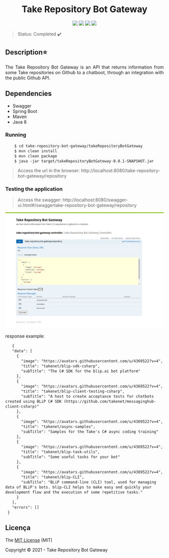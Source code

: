 
<h1 align="center"> Take Repository Bot Gateway </h1>

<p align="center">
  <img src="https://img.shields.io/static/v1?label=java&message=language&color=red&style=plastic&logo=JAVA"/>
  <img src="https://img.shields.io/static/v1?label=spring&message=framework&color=green&style=plastic&logo=SPRING"/>
  <img src="http://img.shields.io/static/v1?label=license&message=MIT&color=green&style=plastic"/>
  <img src="http://img.shields.io/static/v1?label=status&message=completed&color=red&style=plastic"/>
</p>

> Status: Completed :heavy_check_mark:


## Description:star:
<p align="justify">
The Take Repository Bot Gateway is an API that returns information from some Take repositories on Github to a chatboot, through an integration with the public Github API.
</p>

## Dependencies
  - Swagger
  - Spring Boot 
  - Maven
  - Java 8

### Running
 ``` $ git clone https://github.com/JoaoVictorfss/take-repository-bot-gateway.git
     $ cd take-repository-bot-gateway/takeRepositoryBotGateway
     $ mvn clean install
     $ mvn clean package
     $ java -jar target/takeRepositoryBotGateway-0.0.1-SNAPSHOT.jar
 ```
 > Access the url in the browser: http://localhost:8080/take-repository-bot-gateway/repository

### Testing the application
 > Access the swagger: http://localhost:8080/swagger-ui.html#/swaggertake-repository-bot-gateway/repository
 
 <p align="center">
  <img src="https://github.com/JoaoVictorfss/take-repository-bot-gateway/blob/master/swagger.png"/>
 </p>
 <p>
  response example: 
 
 ```
    {
    "data": [
      {
        "image": "https://avatars.githubusercontent.com/u/4369522?v=4",
        "title": "takenet/blip-sdk-csharp",
        "subTitle": "The C# SDK for the blip.ai bot platform"
      },
      {
        "image": "https://avatars.githubusercontent.com/u/4369522?v=4",
        "title": "takenet/blip-client-testing-csharp",
        "subTitle": "A host to create acceptance tests for chatbots created using BLiP C# SDK (https://github.com/takenet/messaginghub-client-csharp)"
      },
      {
        "image": "https://avatars.githubusercontent.com/u/4369522?v=4",
        "title": "takenet/async-samples",
        "subTitle": "Samples for the Take's C# async coding training"
      },
      {
        "image": "https://avatars.githubusercontent.com/u/4369522?v=4",
        "title": "takenet/blip-task-utils",
        "subTitle": "Some useful tasks for your bot"
      },
      {
        "image": "https://avatars.githubusercontent.com/u/4369522?v=4",
        "title": "takenet/blip-CLI",
        "subTitle": "BLiP command-line (CLI) tool, used for managing data of BLiP's bots. blip-CLI helps to make easy and quickly your development flow and the execution of some repetitive tasks."
      }
    ],
    "errors": []
  }
  ```
 
 

## Licença 
The [MIT License](https://github.com/JoaoVictorfss/take-repository-bot-gateway/blob/master/LICENSE) (MIT)

  Copyright :copyright: 2021 - Take Repository Bot Gateway
